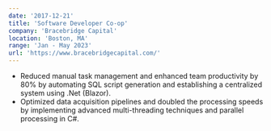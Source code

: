 ```yaml
---
date: '2017-12-21'
title: 'Software Developer Co-op'
company: 'Bracebridge Capital'
location: 'Boston, MA'
range: 'Jan - May 2023'
url: 'https://www.bracebridgecapital.com/'
---
```


- Reduced manual task management and enhanced team productivity by 80% by automating SQL script generation and establishing a centralized system using .Net (Blazor).
- Optimized data acquisition pipelines and doubled the processing speeds by implementing advanced multi-threading techniques and parallel processing in C#.
